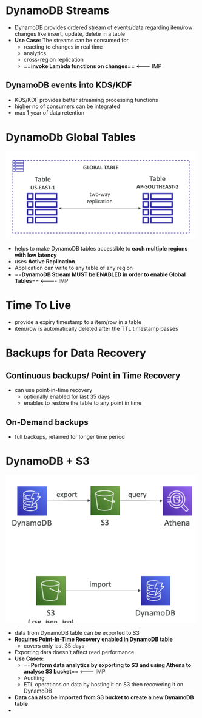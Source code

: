 

# DynamoDB Streams

- DynamoDB provides ordered stream of events/data regarding item/row changes like insert, update, delete in a table
- **Use Case:** The streams can be consumed for
	- reacting to changes in real time
	- analytics
	- cross-region replication
	- **==invoke Lambda functions on changes==** <--- IMP

## DynamoDB events into KDS/KDF

- KDS/KDF provides better streaming processing functions
- higher no of consumers can be integrated
- max 1 year of data retention



# DynamoDb Global Tables
![image](../../img/Pasted_image_20240421201630.png)
- helps to make DynamoDB tables accessible to **each multiple regions with low latency**
- uses **Active Replication**
- Application can write to any table of any region
- ==**DynamoDB Stream MUST be ENABLED in order to enable Global Tables**==  <---- IMP




# Time To Live

- provide a expiry timestamp to a item/row in a table
- item/row is automatically deleted after the TTL timestamp passes


# Backups for Data Recovery

## Continuous backups/ Point in Time Recovery
 
- can use point-in-time recovery
	- optionally enabled for last 35 days
	- enables to restore the table to any point in time

## On-Demand backups

- full backups, retained for longer time period


# DynamoDB + S3
![image2](../../img/Pasted_image_20240421202753.png)
- data from DynamoDB table can be exported to S3
- **Requires Point-In-Time Recovery enabled in DynamoDB table**
	- covers only last 35 days
- Exporting data doesn't affect read performance
- **Use Cases**:
	- ==**Perform data analytics by exporting to S3 and using Athena to analyse S3 bucket**== <--- IMP
	- Auditing
	- ETL operations on data by hosting it on S3 then recovering it on DynamoDB
- **Data can also be imported from S3 bucket to create a new DynamoDB table**
- 


